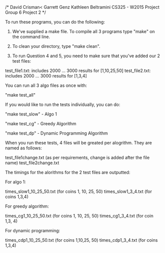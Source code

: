 /*
David Crisman<
Garrett Genz
Kathleen Beltramini
CS325 - W2015
Project Group 6
Project 2
*/

To run these programs, you can do the following:

1) We've supplied a make file. To compile all 3 programs type "make" on the command line.

2) To clean your directory, type "make clean".

3) To run Question 4 and 5, you need to make sure that you've added our 2 test files:

test_file1.txt: includes 2000 ... 3000 results for [1,10,25,50]
test_file2.txt: includes 2000 ... 3000 results for [1,3,4]

You can run all 3 algo files as once with:  

"make test_all"

If you would like to run the tests individually, you can do:

"make test_slow" - Algo 1

"make test_cg"  - Greedy Algorithm

"make test_dp" - Dynamic Programming Algorithm

When you run these tests, 4 files will be greated per alogrithm.  They are named as follows:

test_file1change.txt (as per requirements, change is added after the file name)
test_file2change.txt


The timings for the alorithms for the 2 test files are outputted:

For algo 1:

times_slow1_10_25_50.txt (for coins 1, 10, 25, 50)
times_slow1_3_4.txt (for coins 1,3,4)


For greedy algorithm:

times_cg1_10_25_50.txt (for coins 1, 10, 25, 50)
times_cg1_3_4.txt (for coin 1,3, 4)


For dynamic programming:

times_cdp1_10_25_50.txt (for coins 1,10,25, 50)
times_cdp1_3_4.txt (for coins 1,3,4)




